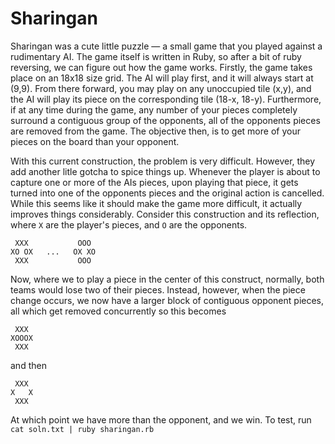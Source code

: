 # Sharingan

Sharingan was a cute little puzzle &mdash; a small game that you played against a rudimentary AI. The game itself is written in Ruby, so after a bit of ruby reversing, we can figure out how the game works. Firstly, the game takes place on an 18x18 size grid. The AI will play first, and it will always start at (9,9). From there forward, you may play on any unoccupied tile (x,y), and the AI will play its piece on the corresponding tile (18-x, 18-y). Furthermore, if at any time during the game, any number of your pieces completely surround a contiguous group of the opponents, all of the opponents pieces are removed from the game. The objective then, is to get more of your pieces on the board than your opponent. 

With this current construction, the problem is very difficult. However, they add another litle gotcha to spice things up. Whenever the player is about to capture one or more of the AIs pieces, upon playing that piece, it gets turned into one of the opponents pieces and the original action is cancelled. While this seems like it should make the game more difficult, it actually improves things considerably. Consider this construction and its reflection, where `X` are the player's pieces, and `O` are the opponents.

```
 XXX           OOO
XO OX   ...   OX XO
 XXX           OOO
```

Now, where we to play a piece in the center of this construct, normally, both teams would lose two of their pieces. Instead, however, when the piece change occurs, we now have a larger block of contiguous opponent pieces, all which get removed concurrently so this becomes

```
 XXX
XOOOX
 XXX
```
and then

```
 XXX
X   X
 XXX
```

At which point we have more than the opponent, and we win. To test, run `cat soln.txt | ruby sharingan.rb`
